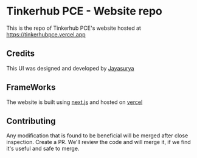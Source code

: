 # Tinkerhub PCE - Website repo

This is the repo of Tinkerhub PCE's website hosted at https://tinkerhubpce.vercel.app

## Credits

This UI was designed and developed by [Jayasurya](https://github.com/Jay-2512)

## FrameWorks

The website is built using [next.js](https://nextjs.org/) and hosted on [vercel](https://vercel.com/)

## Contributing

Any modification that is found to be beneficial will be merged after close inspection. Create a PR. We'll review the code and will merge it, if we find it's useful and safe to merge.
